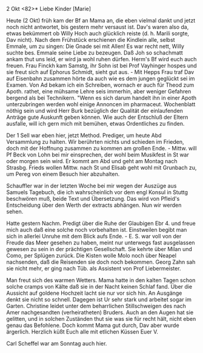  2 Okt <82>*
Liebe Kinder [Marie]

Heute (2 Okt) früh kam der Bf an Mama an, die eben vielmal dankt und jetzt noch nicht antwortet, bis gestern mehr versaust ist. Dav's waren also da, etwas bekümmert ob Willy Hoch auch glücklich reiste (d. h. Marili sorgte, Dav nicht). Nach dem Frühstück erschienen die Kindlein alle, selbst Emmale, um zu singen: Die Gnade sei mit Allen! Es war recht nett, Willy suchte bes. Emmale seine Liebe zu bezeugen. Daß Joh so schachmatt ankam thut uns leid, er wird ja wohl ruhen dürfen. Herm's Bf wird euch auch freuen. 
Frau Finckh kam Samstg, ihr Sohn ist bei Prof Vayhinger hospes und sie freut sich auf Ephorus Schmidt, sieht gut aus. - Mit Hepps Frau traf Dav auf Eisenbahn zusammen hörte da auch wie es dem jungen geglückt sei im Examen. Von Ad bekam ich ein Schreiben, wornach er auch für Theod zum Apoth. rathet, eine mühsame Lehre seis immerhin, aber weniger Gefahren bergend als bei Technikern. "Wenn es sich darum handelt ihn in einer Apoth unterzubringen werden wohl einige Annoncen im pharmaceut. Wochenblatt nöthig sein und wird Herr Burk bezüglich der Qualität der einlaufenden Anträge gute Auskunft geben können. Wie auch der Entschluß der Eltern ausfalle, will ich gern mich mit bemühen, etwas Ordentliches zu finden.

Der <liebe Freund>1 Sell war eben hier, jetzt Method. Prediger, um heute Abd Versammlung zu halten. Wir berührten nichts und schieden im Frieden, doch mit der Hoffnung zusammen zu kommen am großen Ende. - Mittw. will Pf Beck von Lohn bei mir einsprechen, der wohl beim Musikfest in St war oder morgen sein wird. Er kommt am Abd und geht am Montag nach Strasbg. Frieds wollen Mittw. nach St und Elisab geht wohl mit Grunbach zu, um Pereg von einem Besuch hier abzuhalten.

Schauffler war in der letzten Woche bei mir wegen der Auszüge aus Samuels Tagebuch, die ich wahrscheinlich vor dem engl Konsul in Stuttg beschwören muß, beide Text und Übersetzung. Das wird von Pfleid's Entscheidung über den Werth der extracts abhängen. Nun wir werden sehen.

Hatte gestern Nachm. Predigt über die Ruhe der Glaubigen Ebr 4. und freue mich auch daß eine solche noch vorbehalten ist. Einstweilen begibt man sich in allerlei Unruhe mit dem Blick aufs Ende. - E. S. war voll von der Freude das Meer gesehen zu haben, meint nur unterwegs fast ausgelassen gewesen zu sein in der prächtigen Gesellschaft. Sie kehrte über Milan und Como, per Splügen zurück. Die Kisten wolle Molo noch über Neapel nachsenden, daß die Reisenden sie doch noch bekommen. Georg Zahn sah sie nicht mehr, er ging nach Tüb. als Assistent von Prof Liebermeister.

Man freut sich des warmen Wetters. Mama hatte in den kalten Tagen schon solche cramps von Kälte daß sie in der Nacht keinen Schlaf fand. Über die Aussicht auf goldene Hochzeit lacht sie nur vor sich hin. An Ausgänge denkt sie nicht so schnell. Dagegen ist Ur sehr stark und arbeitet sogar im Garten. Christine leidet unter dem beharrlichen Stillschweigen des nach Amer nachgesandten (verheiratheten) Bruders. Auch an den Augen hat sie gelitten, und in solchen Zuständen thut sie was sie für recht hält, nicht eben genau das Befohlene. Doch kommt Mama gut durch, Dav aber wurde ärgerlich. Herzlich küßt Euch alle mit etlichen Küssen
 Euer V.

Carl Scheffel war am Sonntag auch hier.

